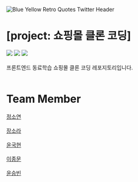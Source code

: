 ![Blue Yellow Retro Quotes Twitter Header](https://user-images.githubusercontent.com/108272222/222105783-62ab729e-6891-4d3b-83b8-5f54066478cf.gif)

[project: 쇼핑몰 클론 코딩]
===========================

<img src="https://img.shields.io/badge/HTML-E34F26?style=for-the-badge&logo=HTML5&logoColor=white"> <img src="https://img.shields.io/badge/CSS-1572B6?style=for-the-badge&logo=CSS3&logoColor=white"> <img src="https://img.shields.io/badge/JavaScript-F7DF1E?style=for-the-badge&logo=JavaScript&logoColor=white"> 
<br><br>
프론트엔드 동료학습 쇼핑몰 클론 코딩 레포지토리입니다.
<br><br>

Team Member
===========
[정소연](https://github.com/mozjsy)
<br>
<br>
[장소라](https://github.com/SoraJang1)
<br>
<br>
[윤국현](https://github.com/dbs271)
<br>
<br>
[이종문](https://github.com/j0ngm0on)
<br>
<br>
[윤승빈](https://github.com/yunseungbin)
